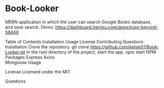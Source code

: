 # Book-Looker

MERN application in which the user can search Google Books database, and save search.
Demo: https://dashboard.heroku.com/apps/pure-beyond-58449


Table of Contents
Installation
Usage
License
Contributing
Questions
Installation
Clone the repository.
 git clone https://github.com/kelsie51/Book-Looker.git
In the root directory of the project, start the app.
npm start
NPM Packages
Express
Axios	
Mongoose
Usage

License
Licensed under the MIT

Questions


